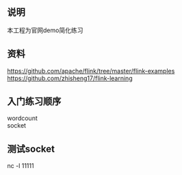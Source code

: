 ## 说明

本工程为官网demo简化练习

## 资料

https://github.com/apache/flink/tree/master/flink-examples
https://github.com/zhisheng17/flink-learning  

## 入门练习顺序

wordcount  
socket  

## 测试socket 

nc -l 11111
